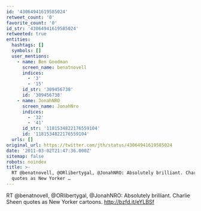 ```yaml
---
id: '43064941619585024'
retweet_count: '0'
favorite_count: '0'
id_str: '43064941619585024'
retweeted: true
entities:
  hashtags: []
  symbols: []
  user_mentions:
    - name: Ben Goodman
      screen_name: benatnovell
      indices:
        - '3'
        - '15'
      id_str: '309456738'
      id: '309456738'
    - name: JonahNRO
      screen_name: JonahNro
      indices:
        - '32'
        - '41'
      id_str: '1181534822176559104'
      id: '1181534822176559104'
  urls: []
original_url: https://twitter.com/jth/status/43064941619585024
date: '2011-03-02T21:47:36.000Z'
sitemap: false
robots: noindex
title: >-
  RT @benatnovell, @ORlibertygal, @JonahNRO: Absolutely brilliant. Charlie Sheen
  quotes as New Yorker …
---
```


RT @benatnovell, @ORlibertygal, @JonahNRO: Absolutely brilliant. Charlie Sheen quotes as New Yorker cartoons. http://bzfd.it/eYLBSf